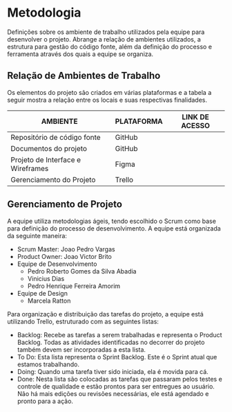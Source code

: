 # Metodologia
Definições sobre os ambiente de trabalho utilizados pela  equipe para desenvolver o projeto. Abrange a relação de ambientes utilizados, a estrutura para gestão do código fonte, além da definição do processo e ferramenta através dos quais a equipe se organiza.

## Relação de Ambientes de Trabalho
Os elementos do projeto são criados em várias plataformas e a tabela a seguir mostra a relação entre os locais e suas respectivas finalidades.

|AMBIENTE| PLATAFORMA | LINK DE ACESSO |
|--------------------|------------------------------------|----------------------------------------|
|Repositório de código fonte |GitHub |  |
|Documentos do projeto | GitHub |   |
|Projeto de Interface e Wireframes | Figma |   |
|Gerenciamento do Projeto |Trello  |   |

## Gerenciamento de Projeto

A equipe utiliza metodologias ágeis, tendo escolhido o Scrum como base para definição do processo de desenvolvimento.
A equipe está organizada da seguinte maneira:

* Scrum Master: Joao Pedro Vargas
* Product Owner: Joao Victor Brito
* Equipe de Desenvolvimento
    * Pedro Roberto Gomes da Silva Abadia
    * Vinicius Dias
    * Pedro Henrique Ferreira Amorim
* Equipe de Design
  * Marcela Ratton
    

Para organização e distribuição das tarefas do projeto, a equipe está utilizando Trello, estruturado com as seguintes listas: 

* Backlog: Recebe as tarefas a serem trabalhadas e representa o Product Backlog. Todas as atividades identificadas no decorrer do projeto também devem ser incorporadas a esta lista.
* To Do: Esta lista representa o Sprint Backlog. Este é o Sprint atual que estamos trabalhando.
* Doing: Quando uma tarefa tiver sido iniciada, ela é movida para cá.
* Done: Nesta lista são colocadas as tarefas que passaram pelos testes e controle de qualidade e estão prontos para ser entregues ao usuário. Não há mais edições ou revisões necessárias, ele está agendado e pronto para a ação.


